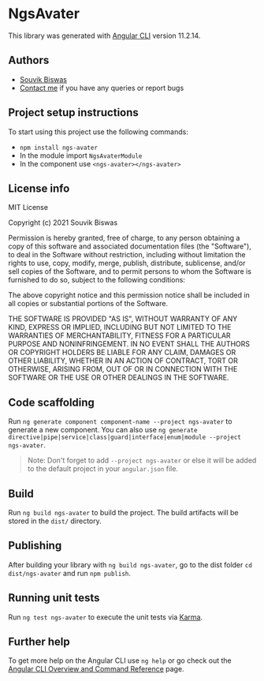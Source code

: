 # NgsAvater

This library was generated with [Angular CLI](https://github.com/angular/angular-cli) version 11.2.14.

## Authors
- [Souvik Biswas](github.com/souvikbiswas1998)
- [Contact me](souvik.biswas1998@gmail.com) if you have any queries or report bugs

## Project setup instructions
To start using this project use the following commands:

- `npm install ngs-avater`
- In the module import `NgsAvaterModule`
- In the component use `<ngs-avater></ngs-avater>`

## License info
MIT License

Copyright (c) 2021 Souvik Biswas

Permission is hereby granted, free of charge, to any person obtaining a copy
of this software and associated documentation files (the "Software"), to deal
in the Software without restriction, including without limitation the rights
to use, copy, modify, merge, publish, distribute, sublicense, and/or sell
copies of the Software, and to permit persons to whom the Software is
furnished to do so, subject to the following conditions:

The above copyright notice and this permission notice shall be included in all
copies or substantial portions of the Software.

THE SOFTWARE IS PROVIDED "AS IS", WITHOUT WARRANTY OF ANY KIND, EXPRESS OR
IMPLIED, INCLUDING BUT NOT LIMITED TO THE WARRANTIES OF MERCHANTABILITY,
FITNESS FOR A PARTICULAR PURPOSE AND NONINFRINGEMENT. IN NO EVENT SHALL THE
AUTHORS OR COPYRIGHT HOLDERS BE LIABLE FOR ANY CLAIM, DAMAGES OR OTHER
LIABILITY, WHETHER IN AN ACTION OF CONTRACT, TORT OR OTHERWISE, ARISING FROM,
OUT OF OR IN CONNECTION WITH THE SOFTWARE OR THE USE OR OTHER DEALINGS IN THE
SOFTWARE.

## Code scaffolding

Run `ng generate component component-name --project ngs-avater` to generate a new component. You can also use `ng generate directive|pipe|service|class|guard|interface|enum|module --project ngs-avater`.
> Note: Don't forget to add `--project ngs-avater` or else it will be added to the default project in your `angular.json` file. 

## Build

Run `ng build ngs-avater` to build the project. The build artifacts will be stored in the `dist/` directory.

## Publishing

After building your library with `ng build ngs-avater`, go to the dist folder `cd dist/ngs-avater` and run `npm publish`.

## Running unit tests

Run `ng test ngs-avater` to execute the unit tests via [Karma](https://karma-runner.github.io).

## Further help

To get more help on the Angular CLI use `ng help` or go check out the [Angular CLI Overview and Command Reference](https://angular.io/cli) page.
